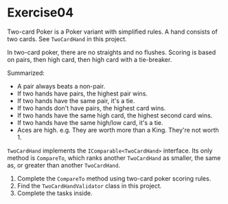 # Exercise04

Two-card Poker is a Poker variant with simplified rules. A hand consists of two cards. See `TwoCardHand` in this project.

In two-card poker, there are no straights and no flushes. Scoring is based on pairs, then high card, then high card with
a tie-breaker. 

Summarized:

- A pair always beats a non-pair.
- If two hands have pairs, the highest pair wins.
- If two hands have the same pair, it's a tie.
- If two hands don't have pairs, the highest card wins.
- If two hands have the same high card, the highest second card wins.
- If two hands have the same high/low card, it's a tie.
- Aces are high. e.g. They are worth more than a King. They're not worth 1.

`TwoCardHand` implements the `IComparable<TwoCardHand>` interface. Its only method is `CompareTo`, 
which ranks another `TwoCardHand` as smaller, the same as, or greater than another `TwoCardHand`. 

1. Complete the `CompareTo` method using two-card poker scoring rules.
2. Find the `TwoCardHandValidator` class in this project. 
3. Complete the tasks inside.